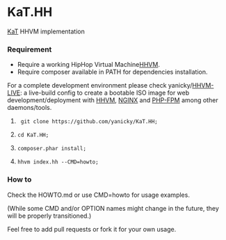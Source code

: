 # KaT.HH
[KaT](https://github.com/yanicky/KaT) HHVM implementation

### Requirement 
* Require a working HipHop Virtual Machine[HHVM](https://hhvm.com).
* Require composer available in PATH for dependencies installation.

For a complete development environment please check yanicky/[HHVM-LIVE](https://github.com/yanicky/HHVM-LIVE): a live-build config to create a bootable ISO image for web  development/deployment with [HHVM](https://hhvm.com), [NGINX](https://nginx.com) and [PHP-FPM](https://php.net) among other daemons/tools.

1. ``` git clone https://github.com/yanicky/KaT.HH;```

2. ``` cd KaT.HH; ```

3. ``` composer.phar install; ```

4. ``` hhvm index.hh --CMD=howto; ```

### How to
Check the HOWTO.md or use CMD=howto for usage examples.

(While some CMD and/or OPTION names might change in the future, they will be properly transitioned.)

Feel free to add pull requests or fork it for your own usage.
